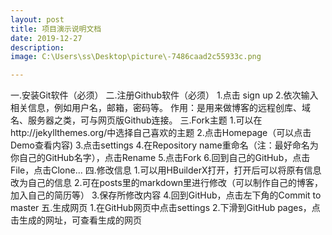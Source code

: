 ```yaml
---
layout: post
title: 项目演示说明文档
date: 2019-12-27
description:
image: C:\Users\ss\Desktop\picture\-7486caad2c55933c.png

---
```


一.安装Git软件（必须）
二.注册Github软件（必须）
1.点击 sign up
2.依次输入相关信息，例如用户名，邮箱，密码等。
作用：是用来做博客的远程创库、域名、服务器之类，可与网页版Github连接。
三.Fork主题
1.可以在http://jekyllthemes.org/中选择自己喜欢的主题
2.点击Homepage（可以点击Demo查看内容)
3.点击settings
4.在Repository name重命名（注：最好命名为你自己的GitHub名字），点击Rename
5.点击Fork
6.回到自己的GitHub，点击File，点击Clone...
四.修改信息
1.可以用HBuilderX打开，打开后可以将原有信息改为自己的信息
2.可在posts里的markdown里进行修改（可以制作自己的博客，加入自己的简历等）
3.保存所修改内容
4.回到GitHub，点击左下角的Commit to master
五.生成网页
1.在GitHub网页中点击settings
2.下滑到GitHub pages，点击生成的网址，可查看生成的网页





